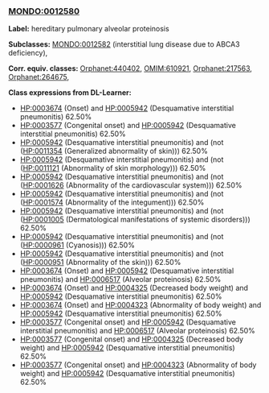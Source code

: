 
### [MONDO:0012580](http://purl.obolibrary.org/obo/MONDO_0012580)
**Label:** hereditary pulmonary alveolar proteinosis

**Subclasses:** [MONDO:0012582](http://purl.obolibrary.org/obo/MONDO_0012582) (interstitial lung disease due to ABCA3 deficiency), 

**Corr. equiv. classes:** [Orphanet:440402](http://www.orpha.net/ORDO/Orphanet_440402), [OMIM:610921](http://purl.obolibrary.org/obo/OMIM_610921), [Orphanet:217563](http://www.orpha.net/ORDO/Orphanet_217563), [Orphanet:264675](http://www.orpha.net/ORDO/Orphanet_264675), 

**Class expressions from DL-Learner:**

- [HP:0003674](http://purl.obolibrary.org/obo/HP_0003674) (Onset) and [HP:0005942](http://purl.obolibrary.org/obo/HP_0005942) (Desquamative interstitial pneumonitis) 62.50%
- [HP:0003577](http://purl.obolibrary.org/obo/HP_0003577) (Congenital onset) and [HP:0005942](http://purl.obolibrary.org/obo/HP_0005942) (Desquamative interstitial pneumonitis) 62.50%
- [HP:0005942](http://purl.obolibrary.org/obo/HP_0005942) (Desquamative interstitial pneumonitis) and (not ([HP:0011354](http://purl.obolibrary.org/obo/HP_0011354) (Generalized abnormality of skin))) 62.50%
- [HP:0005942](http://purl.obolibrary.org/obo/HP_0005942) (Desquamative interstitial pneumonitis) and (not ([HP:0011121](http://purl.obolibrary.org/obo/HP_0011121) (Abnormality of skin morphology))) 62.50%
- [HP:0005942](http://purl.obolibrary.org/obo/HP_0005942) (Desquamative interstitial pneumonitis) and (not ([HP:0001626](http://purl.obolibrary.org/obo/HP_0001626) (Abnormality of the cardiovascular system))) 62.50%
- [HP:0005942](http://purl.obolibrary.org/obo/HP_0005942) (Desquamative interstitial pneumonitis) and (not ([HP:0001574](http://purl.obolibrary.org/obo/HP_0001574) (Abnormality of the integument))) 62.50%
- [HP:0005942](http://purl.obolibrary.org/obo/HP_0005942) (Desquamative interstitial pneumonitis) and (not ([HP:0001005](http://purl.obolibrary.org/obo/HP_0001005) (Dermatological manifestations of systemic disorders))) 62.50%
- [HP:0005942](http://purl.obolibrary.org/obo/HP_0005942) (Desquamative interstitial pneumonitis) and (not ([HP:0000961](http://purl.obolibrary.org/obo/HP_0000961) (Cyanosis))) 62.50%
- [HP:0005942](http://purl.obolibrary.org/obo/HP_0005942) (Desquamative interstitial pneumonitis) and (not ([HP:0000951](http://purl.obolibrary.org/obo/HP_0000951) (Abnormality of the skin))) 62.50%
- [HP:0003674](http://purl.obolibrary.org/obo/HP_0003674) (Onset) and [HP:0005942](http://purl.obolibrary.org/obo/HP_0005942) (Desquamative interstitial pneumonitis) and [HP:0006517](http://purl.obolibrary.org/obo/HP_0006517) (Alveolar proteinosis) 62.50%
- [HP:0003674](http://purl.obolibrary.org/obo/HP_0003674) (Onset) and [HP:0004325](http://purl.obolibrary.org/obo/HP_0004325) (Decreased body weight) and [HP:0005942](http://purl.obolibrary.org/obo/HP_0005942) (Desquamative interstitial pneumonitis) 62.50%
- [HP:0003674](http://purl.obolibrary.org/obo/HP_0003674) (Onset) and [HP:0004323](http://purl.obolibrary.org/obo/HP_0004323) (Abnormality of body weight) and [HP:0005942](http://purl.obolibrary.org/obo/HP_0005942) (Desquamative interstitial pneumonitis) 62.50%
- [HP:0003577](http://purl.obolibrary.org/obo/HP_0003577) (Congenital onset) and [HP:0005942](http://purl.obolibrary.org/obo/HP_0005942) (Desquamative interstitial pneumonitis) and [HP:0006517](http://purl.obolibrary.org/obo/HP_0006517) (Alveolar proteinosis) 62.50%
- [HP:0003577](http://purl.obolibrary.org/obo/HP_0003577) (Congenital onset) and [HP:0004325](http://purl.obolibrary.org/obo/HP_0004325) (Decreased body weight) and [HP:0005942](http://purl.obolibrary.org/obo/HP_0005942) (Desquamative interstitial pneumonitis) 62.50%
- [HP:0003577](http://purl.obolibrary.org/obo/HP_0003577) (Congenital onset) and [HP:0004323](http://purl.obolibrary.org/obo/HP_0004323) (Abnormality of body weight) and [HP:0005942](http://purl.obolibrary.org/obo/HP_0005942) (Desquamative interstitial pneumonitis) 62.50%



